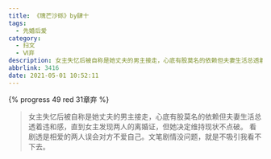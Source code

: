 ```yaml
---
title: 《瑰芒沙砾》by肆十
tags:
  - 先婚后爱
category:
  - 扫文
  - Ⅵ弃
description: 女主失忆后被自称是她丈夫的男主接走，心底有股莫名的依赖但夫妻生活总透着违和感，直到女主发现两人的离婚证，但她决定维持现状不点破。
abbrlink: 3416
date: 2021-05-01 10:52:11
---
```

<meta name="referrer" content="no-referrer" />

{% progress 49 red 31章弃 %}
> 女主失忆后被自称是她丈夫的男主接走，心底有股莫名的依赖但夫妻生活总透着违和感，直到女主发现两人的离婚证，但她决定维持现状不点破。
看剧透是相爱的两人误会对方不爱自己。文笔剧情没问题，就是不吸引我看不下去。 ​​​​